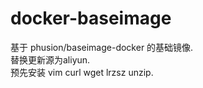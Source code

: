 # docker-baseimage
基于 phusion/baseimage-docker 的基础镜像.  
替换更新源为aliyun.  
预先安装 vim curl wget lrzsz unzip.

